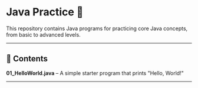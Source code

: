 # Java Practice 🚀
This repository contains Java programs for practicing core Java concepts, from basic to advanced levels.

---

## 📌 Contents
 **01_HelloWorld.java** – A simple starter program that prints "Hello, World!" 
    
---

